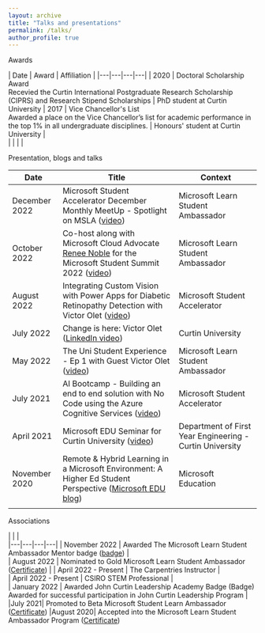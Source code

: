 ```yaml
---
layout: archive
title: "Talks and presentations"
permalink: /talks/
author_profile: true
---
```


<!-- {% if site.talkmap_link == true %}

<p style="text-decoration:underline;"><a href="/talkmap.html">See a map of all the places I've given a talk!</a></p>

{% endif %} -->

<!-- {% for post in site.talks reversed %}
  {% include archive-single-talk.html %}
{% endfor %} -->


Awards


| Date  | Award  | Affiliation  |
|---|---|---|---|
| 2020  | Doctoral Scholarship Award <br> Recevied the Curtin International Postgraduate Research Scholarship (CIPRS) and Research Stipend Scholarships    |  PhD student at Curtin University 
| 2017  | Vice Chancellor's List<br>Awarded a place on the Vice Chancellor’s list for academic performance in the top 1% in all undergraduate disciplines.  | Honours' student at Curtin University  |  
|   |   |   |

Presentation, blogs and talks 

|  Date | Title  | Context  |  
|---|---|---|
|  December 2022 | Microsoft Student Accelerator December Monthly MeetUp - Spotlight on MSLA ([video](https://www.youtube.com/watch?v=gnP8fMK71NU))   |  Microsoft Learn Student Ambassador  | 
| October 2022  | Co-host along with Microsoft Cloud Advocate [Renee Noble](https://developer.microsoft.com/en-us/advocates/renee-noble) for the Microsoft Student Summit 2022 ([video](https://www.youtube.com/watch?v=ZjHZ5zCGPbk)) | Microsoft Learn Student Ambassador  |
|  August 2022 | Integrating Custom Vision with Power Apps for Diabetic Retinopathy Detection with Victor Olet ([video](https://www.youtube.com/watch?v=uVe6FFVhDq8))  |   Microsoft Student Accelerator
|  July 2022| Change is here: Victor Olet ([LinkedIn video](https://www.linkedin.com/feed/update/urn:li:activity:6810378044277092352/)) | Curtin University  |  
| May 2022  | The Uni Student Experience - Ep 1 with Guest Victor Olet ([video](https://www.youtube.com/watch?v=wFSV7lFupaQ))  | Microsoft Learn Student Ambassador  |  
|July 2021| AI Bootcamp  - Building an end to end solution with No Code using the Azure Cognitive Services ([video](https://youtu.be/41x1wlphRoY))| Microsoft Student Accelerator  |
|April 2021| Microsoft EDU Seminar for Curtin University ([video](https://youtu.be/-NSmkagB8C4))| Department of First Year Engineering - Curtin University |  
|  November 2020 |  Remote & Hybrid Learning in a Microsoft Environment: A Higher Ed Student Perspective ([Microsoft EDU blog](https://educationblog.microsoft.com/en-us/2020/11/remote-hybrid-learning-in-a-microsoft-environment-a-higher-ed-student-perspective)) |  Microsoft Education |
||||   

Associations

|   |   |    
|---|---|---|---|
|  November 2022 | Awarded The Microsoft Learn Student Ambassador Mentor badge ([badge](https://www.credly.com/earner/earned/badge/a5ec6db0-e12a-44c2-b65a-0b9659728677))  |   
| August 2022  | Nominated to Gold Microsoft Learn Student Ambassador ([Certificate]())   |
| April 2022 - Present  | The Carpentries Instructor |   
|  April 2022 - Present | CSIRO STEM Professional  |   
|  January 2022 |  Awarded John Curtin Leadership Academy Badge (Badge) <br> Awarded for successful participation in John Curtin Leadership Program |
|July 2021| Promoted to Beta Microsoft Student Learn Ambassador ([Certificate]()) 
|August 2020| Accepted into the Microsoft Learn Student Ambassador Program ([Certificate]())   

